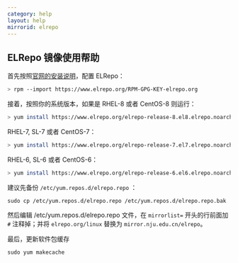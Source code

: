 ```yaml
---
category: help
layout: help
mirrorid: elrepo
---
```


## ELRepo 镜像使用帮助

首先按照[官网的安装说明](https://elrepo.org/tiki/tiki-index.php)，配置 ELRepo：

```bash
> rpm --import https://www.elrepo.org/RPM-GPG-KEY-elrepo.org
```

接着，按照你的系统版本，如果是 RHEL-8 或者 CentOS-8 则运行：

```bash
> yum install https://www.elrepo.org/elrepo-release-8.el8.elrepo.noarch.rpm
```

RHEL-7, SL-7 或者 CentOS-7：

```bash
> yum install https://www.elrepo.org/elrepo-release-7.el7.elrepo.noarch.rpm
```

RHEL-6, SL-6 或者 CentOS-6：

```bash
> yum install https://www.elrepo.org/elrepo-release-6.el6.elrepo.noarch.rpm
```

建议先备份 `/etc/yum.repos.d/elrepo.repo` ：

```
sudo cp /etc/yum.repos.d/elrepo.repo /etc/yum.repos.d/elrepo.repo.bak
```

然后编辑 /etc/yum.repos.d/elrepo.repo 文件，在 `mirrorlist=` 开头的行前面加 `#` 注释掉；并将 `elrepo.org/linux` 替换为 `mirror.nju.edu.cn/elrepo`。

最后，更新软件包缓存

```
sudo yum makecache
```
